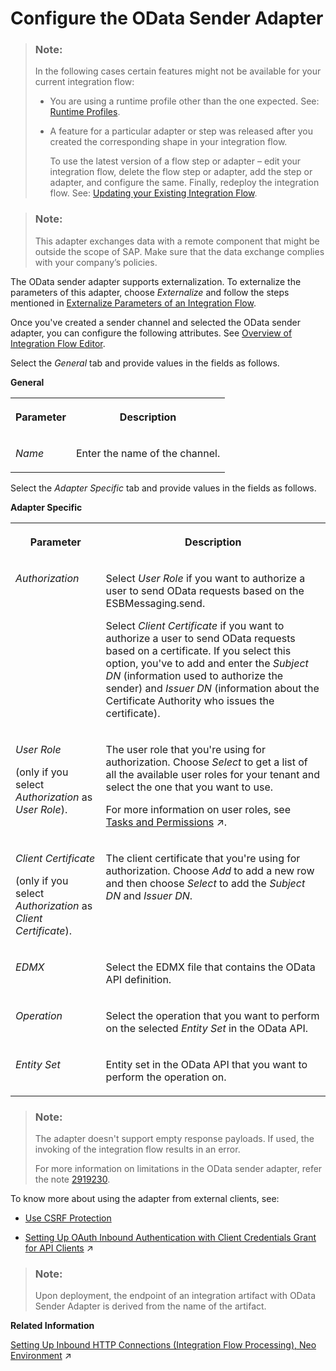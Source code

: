 <!-- loiode7aee5160134b74a949ac2b84cb7412 -->

# Configure the OData Sender Adapter

> ### Note:  
> In the following cases certain features might not be available for your current integration flow:
> 
> -   You are using a runtime profile other than the one expected. See: [Runtime Profiles](IntegrationSettings/runtime-profiles-8007daa.md).
> 
> -   A feature for a particular adapter or step was released after you created the corresponding shape in your integration flow.
> 
>     To use the latest version of a flow step or adapter – edit your integration flow, delete the flow step or adapter, add the step or adapter, and configure the same. Finally, redeploy the integration flow. See: [Updating your Existing Integration Flow](updating-your-existing-integration-flow-1f9e879.md).

> ### Note:  
> This adapter exchanges data with a remote component that might be outside the scope of SAP. Make sure that the data exchange complies with your company’s policies.

The OData sender adapter supports externalization. To externalize the parameters of this adapter, choose *Externalize* and follow the steps mentioned in [Externalize Parameters of an Integration Flow](externalize-parameters-of-an-integration-flow-45b2a07.md).

Once you've created a sender channel and selected the OData sender adapter, you can configure the following attributes. See [Overview of Integration Flow Editor](overview-of-integration-flow-editor-db10beb.md).

Select the *General* tab and provide values in the fields as follows.

**General**


<table>
<tr>
<th valign="top">

Parameter



</th>
<th valign="top">

Description



</th>
</tr>
<tr>
<td valign="top">

*Name*



</td>
<td valign="top">

Enter the name of the channel.



</td>
</tr>
</table>

Select the *Adapter Specific* tab and provide values in the fields as follows.

**Adapter Specific**


<table>
<tr>
<th valign="top">

Parameter



</th>
<th valign="top">

Description



</th>
</tr>
<tr>
<td valign="top">

*Authorization* 



</td>
<td valign="top">

Select *User Role* if you want to authorize a user to send OData requests based on the ESBMessaging.send.

Select *Client Certificate* if you want to authorize a user to send OData requests based on a certificate. If you select this option, you've to add and enter the *Subject DN* \(information used to authorize the sender\) and *Issuer DN* \(information about the Certificate Authority who issues the certificate\).



</td>
</tr>
<tr>
<td valign="top">

*User Role*

\(only if you select *Authorization* as *User Role*\).



</td>
<td valign="top">

The user role that you're using for authorization. Choose *Select* to get a list of all the available user roles for your tenant and select the one that you want to use.

For more information on user roles, see [Tasks and Permissions](https://help.sap.com/viewer/368c481cd6954bdfa5d0435479fd4eaf/Cloud/en-US/556d5575d4b0483e85d4f3251f21d0ec.html "") :arrow_upper_right:.



</td>
</tr>
<tr>
<td valign="top">

*Client Certificate*

\(only if you select *Authorization* as *Client Certificate*\).



</td>
<td valign="top">

The client certificate that you're using for authorization. Choose *Add* to add a new row and then choose *Select* to add the *Subject DN* and *Issuer DN*.



</td>
</tr>
<tr>
<td valign="top">

*EDMX* 



</td>
<td valign="top">

Select the EDMX file that contains the OData API definition.



</td>
</tr>
<tr>
<td valign="top">

*Operation* 



</td>
<td valign="top">

Select the operation that you want to perform on the selected *Entity Set* in the OData API.



</td>
</tr>
<tr>
<td valign="top">

*Entity Set* 



</td>
<td valign="top">

Entity set in the OData API that you want to perform the operation on.



</td>
</tr>
</table>

> ### Note:  
> The adapter doesn't support empty response payloads. If used, the invoking of the integration flow results in an error.
> 
> For more information on limitations in the OData sender adapter, refer the note [2919230](https://me.sap.com/notes/2919230).

To know more about using the adapter from external clients, see:

-   [Use CSRF Protection](use-csrf-protection-a0765d5.md)

-   [Setting Up OAuth Inbound Authentication with Client Credentials Grant for API Clients](https://help.sap.com/viewer/368c481cd6954bdfa5d0435479fd4eaf/Cloud/en-US/040d8110293d44b1bfaa75674530d395.html "The API is protected by basic authentication and OAuth.") :arrow_upper_right:


> ### Note:  
> Upon deployment, the endpoint of an integration artifact with OData Sender Adapter is derived from the name of the artifact.

**Related Information**  


[Setting Up Inbound HTTP Connections (Integration Flow Processing), Neo Environment](https://help.sap.com/viewer/368c481cd6954bdfa5d0435479fd4eaf/Cloud/en-US/778c7e7835ff46408aafe0d499720dc7.html "You can use various sender adapters (for example, the SOAP adapters, the IDoc adapter, and the HTTP adapter) to connect the tenant to a sender system so that the sender can send messages to Cloud Integration over the HTTP protocol.") :arrow_upper_right:

